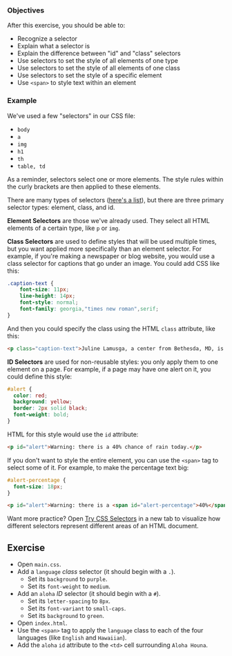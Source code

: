 ### Objectives

After this exercise, you should be able to:

- Recognize a selector
- Explain what a selector is
- Explain the difference between "id" and "class" selectors
- Use selectors to set the style of all elements of one type
- Use selectors to set the style of all elements of one class
- Use selectors to set the style of a specific element
- Use `<span>` to style text within an element

### Example

We've used a few "selectors" in our CSS file:

- `body`
- `a`
- `img`
- `h1`
- `th`
- `table, td`

As a reminder, selectors select one or more elements. The style rules within the curly brackets are then applied to these elements.

There are many types of selectors ([here's a list](http://www.w3schools.com/cssref/css_selectors.asp)), but there are three primary selector types: element, class, and id.

**Element Selectors** are those we've already used. They select all HTML elements of a certain type, like `p` or `img`.

**Class Selectors** are used to define styles that will be used multiple times, but you want applied more specifically than an element selector. For example, if you're making a newspaper or blog website, you would use a class selector for captions that go under an image. You could add CSS like this:

```css
.caption-text {
    font-size: 11px;
    line-height: 14px;
    font-style: normal;
    font-family: georgia,"times new roman",serif;
}
```

And then you could specify the class using the HTML `class` attribute, like this:

```html
<p class="caption-text">Juline Lamusga, a center from Bethesda, MD, is expected to be drafted first in Friday’s N.H.L. draft.</p>
```

**ID Selectors** are used for non-reusable styles: you only apply them to one element on a page. For example, if a page may have one alert on it, you could define this style:

```css
#alert {
  color: red;
  background: yellow;
  border: 2px solid black;
  font-weight: bold;
}
```

HTML for this style would use the `id` attribute:

```html
<p id="alert">Warning: there is a 40% chance of rain today.</p>
```

If you don't want to style the entire element, you can use the `<span>` tag to select some of it. For example, to make the percentage text big:

```css
#alert-percentage {
  font-size: 18px;
}
```

```html
<p id="alert">Warning: there is a <span id="alert-percentage">40%</span> chance of rain today.</p>
```

Want more practice? Open [Try CSS Selectors](http://www.w3schools.com/cssref/trysel.asp) in a new tab to visualize how different selectors represent different areas of an HTML document.

## Exercise

- Open `main.css`.
- Add a `language` *class* selector (it should begin with a `.`).
  - Set its `background` to `purple`.
  - Set its `font-weight` to `medium`.
- Add an `aloha` *ID* selector (it should begin with a `#`).
  - Set its `letter-spacing` to `8px`.
  - Set its `font-variant` to `small-caps`.
  - Set its `background` to `green`.
- Open `index.html`.
- Use the `<span>` tag to apply the `language` class to each of the four languages (like `English` and `Hawaiian`).
- Add the `aloha` `id` attribute to the `<td>` cell surrounding `Aloha Houna`.
